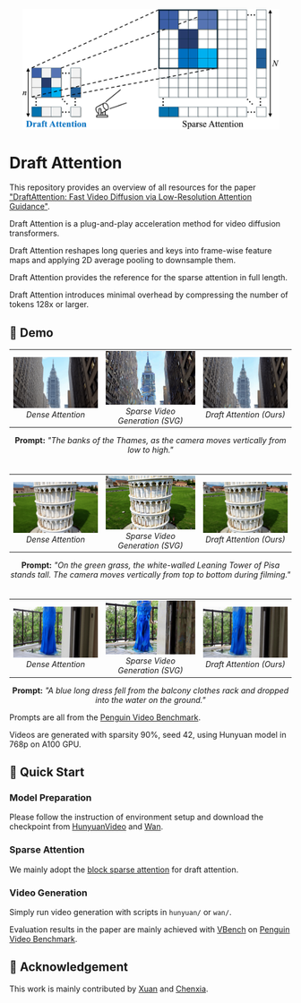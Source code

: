 
<p align="center">
  <img src="./assets/draft-attention.png" width="459"/>
</p>

# Draft Attention

This repository provides an overview of all resources for the paper 
["DraftAttention: Fast Video Diffusion via Low-Resolution Attention Guidance"]().


Draft Attention is a plug-and-play acceleration method for video diffusion transformers.

Draft Attention reshapes long queries and keys into frame-wise feature maps and applying 2D average pooling to downsample them.

Draft Attention provides the reference for the sparse attention in full length.

Draft Attention introduces minimal overhead by compressing the number of tokens 128x or larger.


## 🎥 Demo

<table>
  <tr>
    <td align="center">
      <img src="assets/video/demo-building-dense.gif" width="100%"/><br>
      <em>Dense Attention</em>
    </td>
    <td align="center">
      <img src="assets/video/demo-building-sp0.9-svg.gif" width="100%"/><br>
      <em>Sparse Video Generation (SVG)</em>
    </td>
    <td align="center">
      <img src="assets/video/demo-building-sp0.9-ours.gif" width="100%"/><br>
      <em>Draft Attention (Ours)</em>
    </td>
  </tr>
</table>
<p align="center">
  <strong>Prompt:</strong>
  <em>"The banks of the Thames, as the camera moves vertically from low to high."</em><br>
</p>

<div style="margin-top: 35px;"></div>

<table>
  <tr>
    <td align="center">
      <img src="assets/video/demo-pisa-dense.gif" width="100%"/><br>
      <em>Dense Attention</em>
    </td>
    <td align="center">
      <img src="assets/video/demo-pisa-sp0.9-svg.gif" width="100%"/><br>
      <em>Sparse Video Generation (SVG)</em>
    </td>
    <td align="center">
      <img src="assets/video/demo-pisa-sp0.9-ours.gif" width="100%"/><br>
      <em>Draft Attention (Ours)</em>
    </td>
  </tr>
</table>
<p align="center">
  <strong>Prompt:</strong>
  <em>"On the green grass, the white-walled Leaning Tower of Pisa stands tall. The camera moves vertically from top to bottom during filming."</em><br>
</p>

<div style="margin-top: 35px;"></div>

<table>
  <tr>
    <td align="center">
      <img src="assets/video/demo-bluedress-dense.gif" width="100%"/><br>
      <em>Dense Attention</em>
    </td>
    <td align="center">
      <img src="assets/video/demo-bluedress-sp0.9-svg.gif" width="100%"/><br>
      <em>Sparse Video Generation (SVG)</em>
    </td>
    <td align="center">
      <img src="assets/video/demo-bluedress-sp0.9-ours.gif" width="100%"/><br>
      <em>Draft Attention (Ours)</em>
    </td>
  </tr>
</table>
<p align="center">
  <strong>Prompt:</strong>
  <em>"A blue long dress fell from the balcony clothes rack and dropped into the water on the ground."</em><br>
</p>

Prompts are all from the <a href="https://github.com/Tencent/HunyuanVideo/blob/main/assets/PenguinVideoBenchmark.csv">Penguin Video Benchmark</a>. 

Videos are generated with sparsity 90%, seed 42, using Hunyuan model in 768p on A100 GPU.


## 🚀 Quick Start

### Model Preparation
Please follow the instruction of environment setup and download the checkpoint from [HunyuanVideo](https://github.com/Tencent/HunyuanVideo) and [Wan](https://github.com/Wan-Video/Wan2.1).

### Sparse Attention
We mainly adopt the [block sparse attention](https://github.com/mit-han-lab/Block-Sparse-Attention) for draft attention.

### Video Generation
Simply run video generation with scripts in `hunyuan/` or `wan/`.

Evaluation results in the paper are mainly achieved with [VBench](https://github.com/Vchitect/VBench) on [Penguin Video Benchmark](https://github.com/Tencent/HunyuanVideo/blob/main/assets/PenguinVideoBenchmark.csv).


## 📑 Acknowledgement
This work is mainly contributed by [Xuan](https://shawnricecake.github.io) and [Chenxia](https://cxhan.com/).


